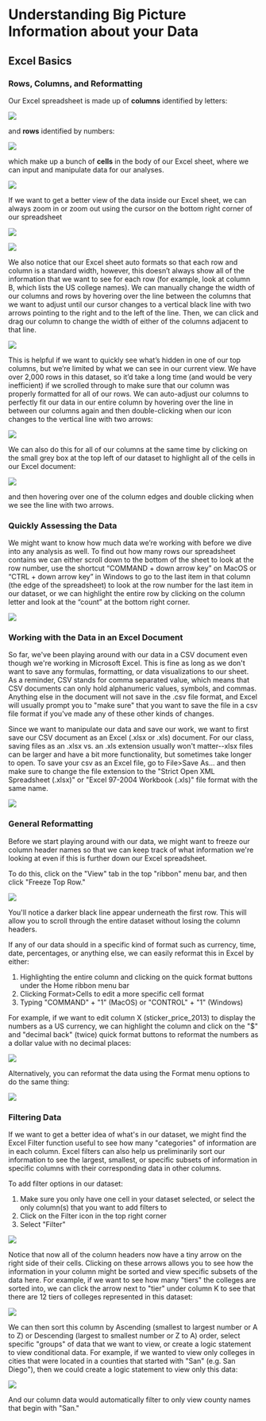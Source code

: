 # Understanding Big Picture Information about your Data

## Excel Basics

### Rows, Columns, and Reformatting

Our Excel spreadsheet is made up of **columns** identified by letters:

![](.gitbook/assets/columns.png)

and **rows** identified by numbers:

![](.gitbook/assets/rows.png)

which make up a bunch of **cells** in the body of our Excel sheet, where we can input and manipulate data for our analyses. 

![](.gitbook/assets/cells.png)

If we want to get a better view of the data inside our Excel sheet, we can always zoom in or zoom out using the cursor on the bottom right corner of our spreadsheet

![](.gitbook/assets/zoomed-in.png)

![](.gitbook/assets/zoomed-out.png)

We also notice that our Excel sheet auto formats so that each row and column is a standard width, however, this doesn’t always show all of the information that we want to see for each row \(for example, look at column B, which lists the US college names\). We can manually change the width of our columns and rows by hovering over the line between the columns that we want to adjust until our cursor changes to a vertical black line with two arrows pointing to the right and to the left of the line. Then, we can click and drag our column to change the width of either of the columns adjacent to that line. 

![](.gitbook/assets/drag-columns.gif)

This is helpful if we want to quickly see what’s hidden in one of our top columns, but we’re limited by what we can see in our current view. We have over 2,000 rows in this dataset, so it’d take a long time \(and would be very inefficient\) if we scrolled through to make sure that our column was properly formatted for all of our rows. We can auto-adjust our columns to perfectly fit our data in our entire column by hovering over the line in between our columns again and then double-clicking when our icon changes to the vertical line with two arrows:  


![](.gitbook/assets/double-click-columns.gif)

We can also do this for all of our columns at the same time by clicking on the small grey box at the top left  of our dataset to highlight all of the cells in our Excel document: 

![](.gitbook/assets/highlight-all.png)

and then hovering over one of the column edges and double clicking when we see the line with two arrows. 

### Quickly Assessing the Data

We might want to know how much data we’re working with before we dive into any analysis as well. To find out how many rows our spreadsheet contains we can either scroll down to the bottom of the sheet to look at the row number, use the shortcut “COMMAND + down arrow key” on MacOS or “CTRL + down arrow key” in Windows to go to the last item in that column \(the edge of the spreadsheet\) to look at the row number for the last item in our dataset, or we can highlight the entire row by clicking on the column letter and look at the “count” at the bottom right corner.  


![](.gitbook/assets/column-count.png)

### Working with the Data in an Excel Document

So far, we've been playing around with our data in a CSV document even though we're working in Microsoft Excel. This is fine as long as we don't want to save any formulas, formatting, or data visualizations to our sheet. As a reminder, CSV stands for comma separated value, which means that CSV documents can only hold alphanumeric values, symbols, and commas. Anything else in the document will not save in the .csv file format, and Excel will usually prompt you to "make sure" that you want to save the file in a csv file format if you've made any of these other kinds of changes. 

Since we want to manipulate our data and save our work, we want to first save our CSV document as an Excel \(.xlsx or .xls\) document. For our class, saving files as an .xlsx vs. an .xls extension usually won't matter--xlsx files can be larger and have a bit more functionality, but sometimes take longer to open. To save your csv as an Excel file, go to File&gt;Save As... and then make sure to change the file extension to the "Strict Open XML Spreadsheet \(.xlsx\)" or "Excel 97-2004 Workbook \(.xls\)" file format with the same name.

![](.gitbook/assets/excel-file-save.png)

### General Reformatting

Before we start playing around with our data, we might want to freeze our column header names so that we can keep track of what information we're looking at even if this is further down our Excel spreadsheet.

To do this, click on the "View" tab in the top "ribbon" menu bar, and then click "Freeze Top Row." 

![](.gitbook/assets/freeze-top-row%20%281%29.png)

You'll notice a darker black line appear underneath the first row. This will allow you to scroll through the entire dataset without losing the column headers.

If any of our data should in a specific kind of format such as currency, time, date, percentages, or anything else, we can easily reformat this in Excel by either: 

1. Highlighting the entire column and clicking on the quick format buttons under the Home ribbon menu bar
2. Clicking Format&gt;Cells to edit a more specific cell format
3. Typing "COMMAND" + "1" \(MacOS\) or "CONTROL" + "1" \(Windows\)

For example, if we want to edit column X \(sticker\_price\_2013\) to display the numbers as a US currency, we can highlight the column and click on the "$" and "decimal back" \(twice\) quick format buttons to reformat the numbers as a dollar value with no decimal places:

![](.gitbook/assets/reformat-column-data.gif)

Alternatively, you can reformat the data using the Format menu options to do the same thing:

![](.gitbook/assets/file-reformat-column.gif)

### Filtering Data

If we want to get a better idea of what's in our dataset, we might find the Excel Filter function useful to see how many "categories" of information are in each column. Excel filters can also help us preliminarily sort our information to see the largest, smallest, or specific subsets of information in specific columns with their corresponding data in other columns. 

To add filter options in our dataset:

1. Make sure you only have one cell in your dataset selected, or select the only column\(s\) that you want to add filters to
2. Click on the Filter icon in the top right corner
3. Select "Filter"

![](.gitbook/assets/filter.png)

Notice that now all of the column headers now have a tiny arrow on the right side of their cells. Clicking on these arrows allows you to see how the information in your column might be sorted and view specific subsets of the data here. For example, if we want to see how many "tiers" the colleges are sorted into, we can click the arrow next to "tier" under column K to see that there are 12 tiers of colleges represented in this dataset:

![](.gitbook/assets/screen-shot-2020-08-31-at-12.37.42-pm.png)

We can then sort this column by Ascending \(smallest to largest number or A to Z\) or Descending \(largest to smallest number or Z to A\) order, select specific "groups" of data that we want to view, or create a logic statement to view conditional data. For example, if we wanted to view only colleges in cities that were located in a counties that started with "San" \(e.g. San Diego"\), then we could create a logic statement to view only this data: 

![](.gitbook/assets/screen-shot-2020-08-31-at-12.40.04-pm.png)

And our column data would automatically filter to only view county names that begin with "San."

